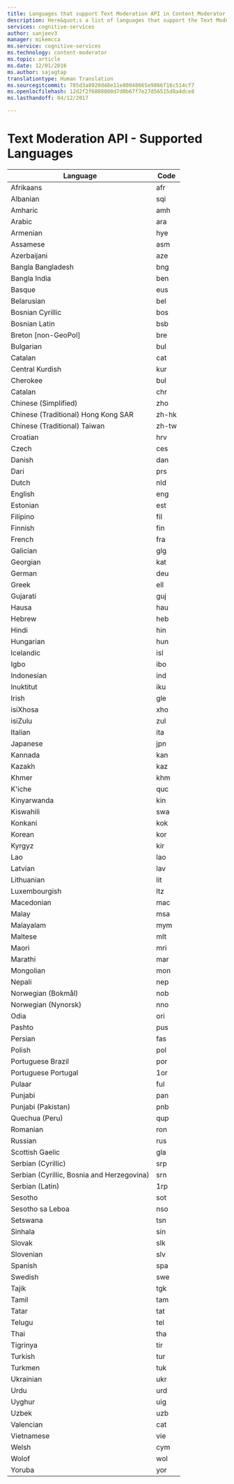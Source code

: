 ```yaml
---
title: Languages that support Text Moderation API in Content Moderator | Microsoft Docs
description: Here&quot;s a list of languages that support the Text Moderation API in Content Moderator.
services: cognitive-services
author: sanjeev3
manager: mikemcca
ms.service: cognitive-services
ms.technology: content-moderator
ms.topic: article
ms.date: 12/01/2016
ms.author: sajagtap
translationtype: Human Translation
ms.sourcegitcommit: 785d3a8920d48e11e80048665e9866f16c514cf7
ms.openlocfilehash: 12d2f2f6808800d7d0b67f7e27d56515d8a4dce8
ms.lasthandoff: 04/12/2017

---
```


# <a name="text-moderation-api---supported-languages"></a>Text Moderation API - Supported Languages

| Language              |    Code   |
| --------------------|-----------|
| Afrikaans           |    afr    |
| Albanian            |    sqi    |   
| Amharic             |    amh    |
| Arabic              |    ara    |
| Armenian            |    hye    |
| Assamese            |    asm    |
| Azerbaijani         |    aze    |
| Bangla Bangladesh   |    bng    |
| Bangla India        |    ben    |
| Basque              |    eus    |
| Belarusian          |    bel    |
| Bosnian Cyrillic    |    bos    |
| Bosnian Latin       |    bsb    |
| Breton [non-GeoPol] |    bre    |
| Bulgarian           |    bul    |
| Catalan             |    cat    |
| Central Kurdish     |    kur    |
| Cherokee            |    bul    |
| Catalan             |    chr    |
| Chinese (Simplified)|    zho    |
| Chinese (Traditional) Hong Kong SAR            |    zh-hk    |
| Chinese (Traditional) Taiwan             |    zh-tw    |
| Croatian            |    hrv    |
| Czech               |    ces    |
| Danish              |    dan    |
| Dari                |    prs    |
| Dutch               |    nld    |
| English              |    eng    |
| Estonian            |    est    |
| Filipino            |    fil    |
| Finnish              |    fin    |
| French              |    fra    |
| Galician            |    glg    |
| Georgian              |    kat    |
| German              |    deu    |
| Greek                  |    ell    |
| Gujarati              |    guj    |
| Hausa               |    hau    |
| Hebrew                |    heb    |
| Hindi                  |    hin    |
| Hungarian           |    hun    |
| Icelandic             |    isl    |
| Igbo                  |    ibo    |
| Indonesian          |    ind    |
| Inuktitut             |    iku    |
| Irish                  |    gle    |
| isiXhosa              |    xho    |
| isiZulu             |    zul    |
| Italian             |    ita    |
| Japanese              |    jpn    |
| Kannada              |    kan    |
| Kazakh              |    kaz    |
| Khmer               |    khm    |
| K'iche              |    quc    |
| Kinyarwanda            |    kin    |
| Kiswahili              |    swa    |
| Konkani              |    kok    |
| Korean              |    kor    |
| Kyrgyz               |    kir    |
| Lao                 |    lao    |
| Latvian              |    lav    |
| Lithuanian          |    lit    |
| Luxembourgish       |    ltz    |
| Macedonian             |    mac    |
| Malay                 |    msa    |
| Malayalam              |    mym    |
| Maltese             |    mlt    |
| Maori                 |    mri    |
| Marathi             |    mar    |
| Mongolian              |    mon    |
| Nepali              |    nep    |
| Norwegian (Bokmål)  |    nob    |
| Norwegian (Nynorsk) |    nno    |
| Odia                |    ori    |
| Pashto              |    pus    |
| Persian              |    fas    |
| Polish              |    pol    |
| Portuguese Brazil   |    por    |
| Portuguese Portugal |    1or    |
| Pulaar              |    ful    |
| Punjabi              |    pan    |
| Punjabi (Pakistan)  |    pnb    |
| Quechua (Peru)      |    qup    |
| Romanian            |    ron    |
| Russian              |    rus    |
| Scottish Gaelic     |    gla    |
| Serbian (Cyrillic)  |    srp    |
| Serbian (Cyrillic, Bosnia and Herzegovina)      |    srn    |
| Serbian (Latin)     |    1rp    |
| Sesotho              |    sot    |
| Sesotho sa Leboa    |    nso    |
| Setswana            |    tsn    |
| Sinhala             |    sin    |
| Slovak              |    slk    |
| Slovenian              |    slv    |
| Spanish             |    spa    |
| Swedish             |    swe    |
| Tajik               |    tgk    |
| Tamil                |    tam    |
| Tatar                  |    tat    |
| Telugu              |    tel    |
| Thai                |    tha    |
| Tigrinya            |    tir    |
| Turkish                |    tur    |
| Turkmen              |    tuk    |
| Ukrainian           |    ukr    |
| Urdu                |    urd    |
| Uyghur              |    uig    |
| Uzbek                |    uzb    |
| Valencian              |    cat    |
| Vietnamese          |    vie    |
| Welsh               |    cym    |
| Wolof               |    wol    |
| Yoruba                |    yor    |

